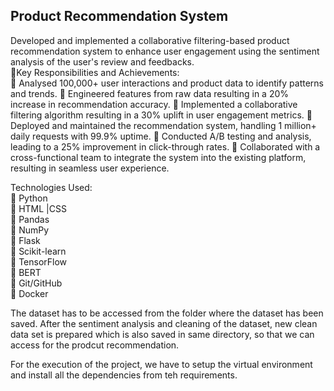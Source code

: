Product Recommendation System
--------------------------------------------------------------------------------------------------------


Developed and implemented a collaborative filtering-based product recommendation system to enhance user engagement using the sentiment analysis of the user's review and feedbacks.<br>
💼Key Responsibilities and Achievements:<br>
	Analysed 100,000+ user interactions and product data to identify patterns and trends.
	Engineered features from raw data resulting in a 20% increase in recommendation accuracy.
	Implemented a collaborative filtering algorithm resulting in a 30% uplift in user engagement metrics.
	Deployed and maintained the recommendation system, handling 1 million+ daily requests with 99.9% uptime.
	Conducted A/B testing and analysis, leading to a 25% improvement in click-through rates.
	Collaborated with a cross-functional team to integrate the system into the existing platform, resulting in seamless user experience.<br>
 
Technologies Used:<br>
	Python<br>
	HTML |CSS<br>
	Pandas<br>
	NumPy<br>
	Flask<br>
	Scikit-learn<br>
	TensorFlow<br>
	BERT<br>
	Git/GitHub<br>
	Docker<br>


The dataset has to be accessed from the  folder where the dataset has been saved. After the sentiment analysis and cleaning of the dataset, new clean data set is prepared which is also saved in same directory, so that we can access for the prodcut recommendation.

For the execution of the project, we have to setup the virtual environment and  install all the dependencies  from teh requirements.

